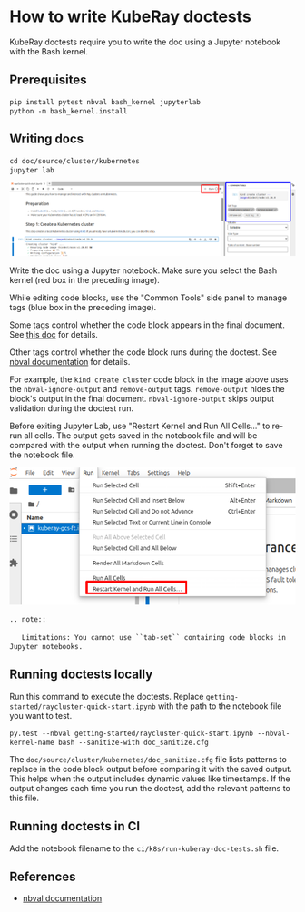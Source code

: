 # How to write KubeRay doctests

KubeRay doctests require you to write the doc using a Jupyter notebook with the Bash kernel.

## Prerequisites

```shell
pip install pytest nbval bash_kernel jupyterlab
python -m bash_kernel.install
```

## Writing docs

```shell
cd doc/source/cluster/kubernetes
jupyter lab
```

![Jupyter Lab Interface](./jupyterlab.png)

Write the doc using a Jupyter notebook. Make sure you select the Bash kernel (red box in the preceding image).

While editing code blocks, use the "Common Tools" side panel to manage tags (blue box in the preceding image).

Some tags control whether the code block appears in the final document. See [this doc](jupyter-notebook-tags) for details.

Other tags control whether the code block runs during the doctest. See [nbval documentation][nbval-doc] for details.

For example, the `kind create cluster` code block in the image above uses the `nbval-ignore-output` and `remove-output` tags. `remove-output` hides the block's output in the final document. `nbval-ignore-output` skips output validation during the doctest run.

Before exiting Jupyter Lab, use "Restart Kernel and Run All Cells..." to re-run all cells. The output gets saved in the notebook file and will be compared with the output when running the doctest. Don't forget to save the notebook file.

![Jupyter Lab Restart Kernel](./jupyterlab-run-all.png)

```{eval-rst}
.. note::

   Limitations: You cannot use ``tab-set`` containing code blocks in Jupyter notebooks.
```

## Running doctests locally

Run this command to execute the doctests. Replace `getting-started/raycluster-quick-start.ipynb` with the path to the notebook file you want to test.

```shell
py.test --nbval getting-started/raycluster-quick-start.ipynb --nbval-kernel-name bash --sanitize-with doc_sanitize.cfg
```

The `doc/source/cluster/kubernetes/doc_sanitize.cfg` file lists patterns to replace in the code block output before comparing it with the saved output. This helps when the output includes dynamic values like timestamps. If the output changes each time you run the doctest, add the relevant patterns to this file.

## Running doctests in CI

Add the notebook filename to the `ci/k8s/run-kuberay-doc-tests.sh` file.

## References

- [nbval documentation][nbval-doc]

[nbval-doc]: https://nbval.readthedocs.io/en/latest/
